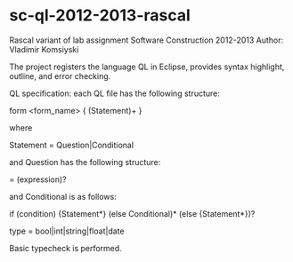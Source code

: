 sc-ql-2012-2013-rascal
======================

Rascal variant of lab assignment Software Construction 2012-2013
Author: Vladimir Komsiyski


The project registers the language QL in Eclipse, provides syntax highlight, outline, and error checking.


QL specification: each QL file has the following structure:

form <form_name> { (Statement)+ }

where

Statement = Question|Conditional

and Question has the following structure:

<type> <name> = <label> (expression)?

and Conditional is as follows:

if (condition) {Statement*} (else Conditional)* (else {Statement*})?

type = bool|int|string|float|date

Basic typecheck is performed. 

 
